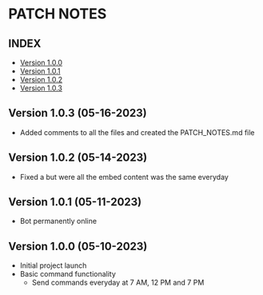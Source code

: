 # PATCH NOTES

## **INDEX**

- [Version 1.0.0](#version-1.0.0)
- [Version 1.0.1](#version-1.0.1)
- [Version 1.0.2](#version-1.0.2)
- [Version 1.0.3](#version-1.0.3)

## Version 1.0.3 (05-16-2023)

- Added comments to all the files and created the PATCH_NOTES.md file

## Version 1.0.2 (05-14-2023)

- Fixed a but were all the embed content was the same everyday

## Version 1.0.1 (05-11-2023)

- Bot permanently online

## Version 1.0.0 (05-10-2023)

- Initial project launch
- Basic command functionality
    - Send commands everyday at 7 AM, 12 PM and 7 PM

